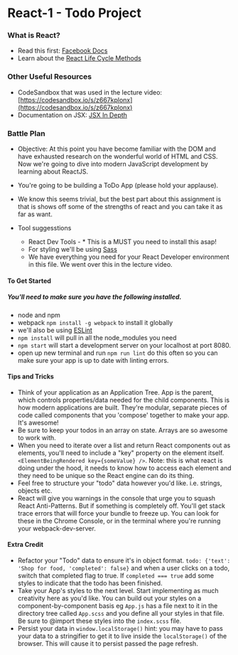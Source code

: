 # React-1 - Todo Project

### What is React?
- Read this first: [Facebook Docs](https://facebook.github.io/react/docs/hello-world.html)
- Learn about the [React Life Cycle Methods](https://engineering.musefind.com/react-lifecycle-methods-how-and-when-to-use-them-2111a1b692b1)

### Other Useful Resources
- CodeSandbox that was used in the lecture video: [https://codesandbox.io/s/z667kplonx](https://codesandbox.io/s/z667kplonx)
- Documentation on JSX: [JSX In Depth](https://facebook.github.io/react/docs/jsx-in-depth.html)

### Battle Plan
 - Objective: At this point you have become familiar with the DOM and have exhausted research on the wonderful world of HTML and CSS. Now we're going to dive into modern JavaScript development by learning about ReactJS.
 - You're going to be building a ToDo App (please hold your applause).
 - We know this seems trivial, but the best part about this assignment is that is shows off some of the strengths of react and you can take it as far as want.

  - Tool suggesstions
    - React Dev Tools - * This is a MUST you need to install this asap!
    - For styling we'll be using [Sass](http://sass-lang.com/)
    - We have everything you need for your React Developer environment in this file. We went over this in the lecture video.

#### To Get Started
##### You'll need to make sure you have the following installed.
  - node and npm
  - webpack `npm install -g webpack` to install it globally
  - we'll also be using [ESLint](https://www.npmjs.com/package/eslint-watch)
  - `npm install` will pull in all the node_modules you need
  - `npm start` will start a development server on your localhost at port 8080.
  - open up new terminal and run `npm run lint` do this often so you can make sure your app is up to date with linting errors.

#### Tips and Tricks
  - Think of your application as an Application Tree. App is the parent, which controls properties/data needed for the child components. This is how modern applications are built. They're modular, separate pieces of code called components that you 'compose' together to make your app. It's awesome!
  - Be sure to keep your todos in an array on state. Arrays are so awesome to work with.
  - When you need to iterate over a list and return React components out as elements, you'll need to include a "key" property on the element itself. `<ElementBeingRendered key={someValue} />`. Note: this is what react is doing under the hood, it needs to know how to access each element and they need to be unique so the React engine can do its thing.
  - Feel free to structure your "todo" data however you'd like. i.e. strings, objects etc. 
  - React will give you warnings in the console that urge you to squash React Anti-Patterns. But if something is completely off. You'll get stack trace errors that will force your bundle to freeze up. You can look for these in the Chrome Console, or in the terminal where you're running your webpack-dev-server.

#### Extra Credit
  - Refactor your "Todo" data to ensure it's in object format. `todo: {'text': 'Shop for food, 'completed': false}` and when a user clicks on a todo, switch that completed flag to true. If `completed === true` add some styles to indicate that the todo has been finished.
  - Take your App's styles to the next level. Start implementing as much creativity here as you'd like. You can build out your styles on a component-by-component basis eg `App.js` has a file next to it in the directory tree called `App.scss` and you define all your styles in that file. Be sure to @import these styles into the `index.scss` file.
  - Persist your data in `window.localStorage()` hint: you may have to pass your data to a stringifier to get it to live inside the `localStorage()` of the browser. This will cause it to persist passed the page refresh.
